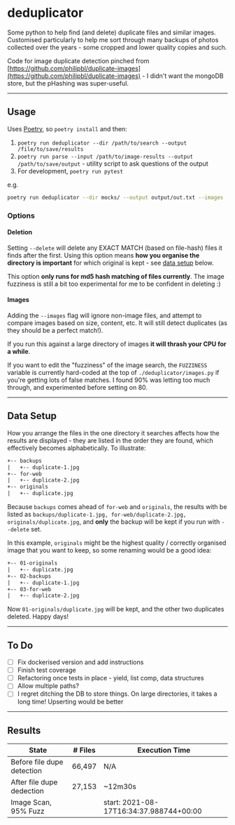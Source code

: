 # deduplicator

Some python to help find (and delete) duplicate files and similar images. Customised particularly to help me sort through many backups of photos collected over the years - some cropped and lower quality copies and such.

Code for image duplicate detection pinched from [https://github.com/philipbl/duplicate-images](https://github.com/philipbl/duplicate-images) - I didn't want the mongoDB store, but the pHashing was super-useful.

---

## Usage

Uses [Poetry](https://python-poetry.org/docs/), so `poetry install` and then:

1. `poetry run deduplicator --dir /path/to/search --output /file/to/save/results`
2. `poetry run parse --input /path/to/image-results --output /path/to/save/output` - utility script to ask questions of the output
3. For development, `poetry run pytest`

e.g.

```sh
poetry run deduplicator --dir mocks/ --output output/out.txt --images
```

### Options

#### Deletion

Setting `--delete` will delete any EXACT MATCH (based on file-hash) files it finds after the first. Using this option means **how you organise the directory is important** for which original is kept - see [data setup](#data-setup) below.

This option **only runs for md5 hash matching of files currently**. The image fuzziness is still a bit too experimental for me to be confident in deleting :)

#### Images

Adding the `--images` flag will ignore non-image files, and attempt to compare images based on size, content, etc. It will still detect duplicates (as they should be a perfect match!).

If you run this against a large directory of images **it will thrash your CPU for a while**.

If you want to edit the "fuzziness" of the image search, the `FUZZINESS` variable is currently hard-coded at the top of `./deduplicator/images.py` if you're getting lots of false matches. I found 90% was letting too much through, and experimented before setting on 80.

---

## Data Setup

How you arrange the files in the one directory it searches affects how the results are displayed - they are listed in the order they are found, which effectively becomes alphabetically. To illustrate:

```txt
+-- backups
|   +-- duplicate-1.jpg
+-- for-web
|   +-- duplicate-2.jpg
+-- originals
|   +-- duplicate.jpg
```

Because `backups` comes ahead of `for-web` and `originals`, the results with be listed as `backups/duplicate-1.jpg, for-web/duplicate-2.jpg, originals/duplicate.jpg`, and **only** the backup will be kept if you run with `--delete` set.

In this example, `originals` might be the highest quality / correctly organised image that you want to keep, so some renaming would be a good idea:

```txt
+-- 01-originals
|   +-- duplicate.jpg
+-- 02-backups
|   +-- duplicate-1.jpg
+-- 03-for-web
|   +-- duplicate-2.jpg
```

Now `01-originals/duplicate.jpg` will be kept, and the other two duplicates deleted. Happy days!

---

## To Do

- [ ] Fix dockerised version and add instructions
- [ ] Finish test coverage
- [ ] Refactoring once tests in place - yield, list comp, data structures
- [ ] Allow multiple paths?
- [ ] I regret ditching the DB to store things. On large directories, it takes a long time! Upserting would be better

---

## Results

| State                      | # Files | Execution Time |
| -------------------------- | ------- | -------------- |
| Before file dupe detection | 66,497  | N/A            |
| After file dupe dedection  | 27,153  | ~12m30s        |
| Image Scan, 95% Fuzz       |         | start: 2021-08-17T16:34:37.988744+00:00
